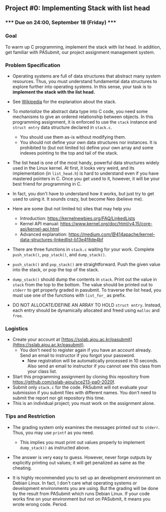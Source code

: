 ## Project #0: Implementing Stack with list head

### *** Due on 24:00, September 18 (Friday) ***


### Goal
To warm up C programming, implement the stack with list head. In addition, get familiar with PASubmit, our project assignment management system.  


### Problem Specification
- Operating systems are full of data structures that abstract many system resources. Thus, you must understand fundamental data structures to explore further into operating systems. In this sense, your task is to **implement the stack with the list head.**

- See [Wikipedia](https://en.wikipedia.org/wiki/Stack_(abstract_data_type)) for the explanation about the stack.

- To *materialize* the abstract data type into C code, you need some mechanisms to give an ordered relationship between objects. In this programming assignment, it is enforced to use the `stack` instance and `struct entry` data structure declared in `stack.c`.
  - You should use them as-is without modifying them.
  - You should not define your own data structures nor instances. It is prohibited to (but not limited to) define your own array and some indexes pointing to the top and tail of the stack.

- The list head is one of the most handy, powerful data structures widely used in the Linux kernel. At first, it looks very weird, and its implementation (in `list_head.h`) is hard to understand even if you have mastered pointers in C. Once you get used to it, however, it will be your best friend for programming in C.
- In fact, you don't have to understand how it works, but just try to get used to using it. It sounds crazy, but become Neo (believe me).
- Here are some (but not limited to) sites that may help you
  - Introduction: https://kernelnewbies.org/FAQ/LinkedLists
  - Kernel API manual: https://www.kernel.org/doc/html/v4.15/core-api/kernel-api.html
  - Advanced explanation: https://medium.com/@414apache/kernel-data-structures-linkedlist-b13e4f8de4bf

- There are three functions in `stack.c` waiting for your work. Complete `push_stack()`, `pop_stack()`, and `dump_stack()`.

- `push_stack()` and `pop_stack()` are straightforward. Push the given value into the stack, or pop the top of the stack.

- `dump_stack()` should dump the contents in `stack`. Print out the value in `stack` from the top to the bottom. The value should be printed out to `stderr` to get properly graded in pasubmit. To traverse the list head, you must use one of the functions with `list_for_` as prefix.

- DO NOT ALLOCATE/DEFINE AN ARRAY TO HOLD `struct entry`. Instead, each entry should be dynamically allocated and freed using `malloc` and `free`.


### Logistics
- Create your account at [https://sslab.ajou.ac.kr/pasubmit](https://sslab.ajou.ac.kr/pasubmit).
  - You don't need to register again if you have an account already. Send an email to instructor if you forgot your password.
	- New registration will be automatically processed in 10 seconds. Also send an email to instructor if you cannot see this class from your class list.
- Start this programming assignment by cloning this repository from https://github.com/sslab-ajou/sce213-pa0-2020f.
- Submit only `stack.c` for the code. PASubmit will not evaluate your submission if you submit files with different names. You don't need to submit the report nor git repository this time.
- This is an individual project; you must work on the assignment alone.


### Tips and Restriction
- The grading system only examines the messages printed out to `stderr`. Thus, you may use `printf` as you need.
  - This implies you must print out values properly to implement `dump_stack()` as instructed above. 

- The answer is very easy to guess. However, never forge outputs by explicitly printing out values; it will get penalized as same as the cheating.

- It is highly recommended you to set up an development environment on Debian Linux. In fact, I don't care what operating systems or development environments you are using. But the grading will be done by the result from PASubmit which runs Debian Linux. If your code works fine on your environment but not on PASubmit, it means you wrote wrong code. Period.
